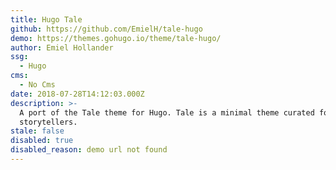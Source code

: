 ```yaml
---
title: Hugo Tale
github: https://github.com/EmielH/tale-hugo
demo: https://themes.gohugo.io/theme/tale-hugo/
author: Emiel Hollander
ssg:
  - Hugo
cms:
  - No Cms
date: 2018-07-28T14:12:03.000Z
description: >-
  A port of the Tale theme for Hugo. Tale is a minimal theme curated for
  storytellers.
stale: false
disabled: true
disabled_reason: demo url not found
---
```

